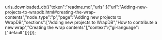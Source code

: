 urls_downloaded_cb({"token":"readme.md","urls":[{"url":"Adding-new-projects-to-wrapdb.html#creating-the-wrap-contents","node_type":"p","page":"Adding new projects to WrapDB","sections":["Adding new projects to WrapDB","How to contribute a new wrap","Creating the wrap contents"],"context":{"gi-language":["default"]}}]});